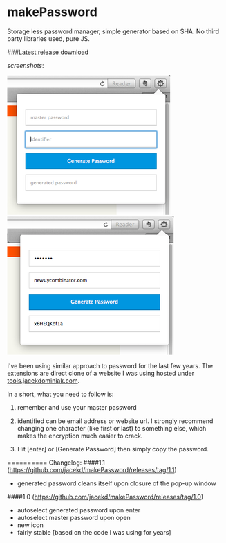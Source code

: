 makePassword
=============

Storage less password manager, simple generator based on SHA. No third party libraries used, pure JS. 

###[Latest release download](https://github.com/jacekd/makePassword/releases/tag/1.1)

_screenshots_:

![screenshot1](images/screen1.png) ![screenshot2](images/screen2.png)

I've been using similar approach to password for the last few years. The extensions are direct clone of a website I was using hosted under [tools.jacekdominiak.com](http://tools.jacekdominiak.com). 

In a short, what you need to follow is:

1. remember and use your master password

2. identified can be email address or website url. I strongly recommend changing one character (like first or last) to something else, which makes the encryption much easier to crack. 

3. Hit [enter] or [Generate Password] then simply copy the password. 

==========
Changelog:
####1.1 (https://github.com/jacekd/makePassword/releases/tag/1.1)
- generated password cleans itself upon closure of the pop-up window

####1.0 (https://github.com/jacekd/makePassword/releases/tag/1.0)
- autoselect generated password upon enter
- autoselect master password upon open
- new icon
- fairly stable [based on the code I was using for years]